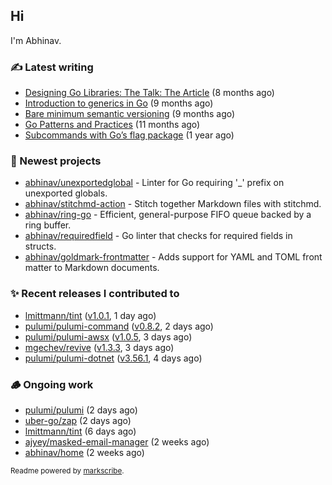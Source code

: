 ## Hi

I'm Abhinav.

### ✍️ Latest writing


- [Designing Go Libraries: The Talk: The Article](https://abhinavg.net/2022/12/06/designing-go-libraries/) (8 months ago)
- [Introduction to generics in Go](https://abhinavg.net/2022/11/23/generics-intro/) (9 months ago)
- [Bare minimum semantic versioning](https://abhinavg.net/2022/11/07/semver/) (9 months ago)
- [Go Patterns and Practices](https://abhinavg.net/2022/09/19/go-patterns-and-practices-talk/) (11 months ago)
- [Subcommands with Go’s flag package](https://abhinavg.net/2022/08/13/flag-subcommand/) (1 year ago)

### 🌱 Newest projects


- [abhinav/unexportedglobal](https://github.com/abhinav/unexportedglobal) - Linter for Go requiring &#39;_&#39; prefix on unexported globals.
- [abhinav/stitchmd-action](https://github.com/abhinav/stitchmd-action) - Stitch together Markdown files with stitchmd.
- [abhinav/ring-go](https://github.com/abhinav/ring-go) - Efficient, general-purpose FIFO queue backed by a ring buffer.
- [abhinav/requiredfield](https://github.com/abhinav/requiredfield) - Go linter that checks for required fields in structs.
- [abhinav/goldmark-frontmatter](https://github.com/abhinav/goldmark-frontmatter) - Adds support for YAML and TOML front matter to Markdown documents.

### ✨ Recent releases I contributed to


- [lmittmann/tint](https://github.com/lmittmann/tint) ([v1.0.1](https://github.com/lmittmann/tint/releases/tag/v1.0.1), 1 day ago)
- [pulumi/pulumi-command](https://github.com/pulumi/pulumi-command) ([v0.8.2](https://github.com/pulumi/pulumi-command/releases/tag/v0.8.2), 2 days ago)
- [pulumi/pulumi-awsx](https://github.com/pulumi/pulumi-awsx) ([v1.0.5](https://github.com/pulumi/pulumi-awsx/releases/tag/v1.0.5), 3 days ago)
- [mgechev/revive](https://github.com/mgechev/revive) ([v1.3.3](https://github.com/mgechev/revive/releases/tag/v1.3.3), 3 days ago)
- [pulumi/pulumi-dotnet](https://github.com/pulumi/pulumi-dotnet) ([v3.56.1](https://github.com/pulumi/pulumi-dotnet/releases/tag/v3.56.1), 4 days ago)


### 🪵 Ongoing work


- [pulumi/pulumi](https://github.com/pulumi/pulumi) (2 days ago)
- [uber-go/zap](https://github.com/uber-go/zap) (2 days ago)
- [lmittmann/tint](https://github.com/lmittmann/tint) (6 days ago)
- [ajyey/masked-email-manager](https://github.com/ajyey/masked-email-manager) (2 weeks ago)
- [abhinav/home](https://github.com/abhinav/home) (2 weeks ago)

<sub>Readme powered by [markscribe](https://github.com/muesli/markscribe).</sub>
